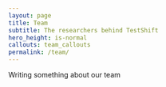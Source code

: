 ```yaml
---
layout: page
title: Team
subtitle: The researchers behind TestShift
hero_height: is-normal
callouts: team_callouts
permalink: /team/
---
```


Writing something about our team
